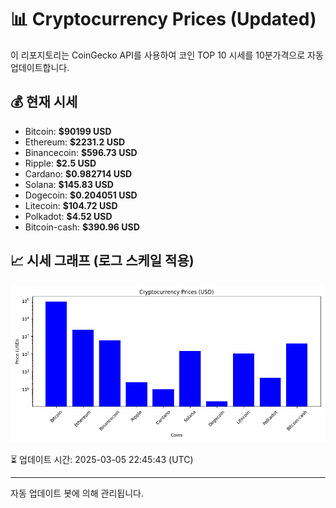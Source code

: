 
# 📊 Cryptocurrency Prices (Updated)

이 리포지토리는 CoinGecko API를 사용하여 코인 TOP 10 시세를 10분가격으로 자동 업데이트합니다.

## 💰 현재 시세
- Bitcoin: **$90199 USD**
- Ethereum: **$2231.2 USD**
- Binancecoin: **$596.73 USD**
- Ripple: **$2.5 USD**
- Cardano: **$0.982714 USD**
- Solana: **$145.83 USD**
- Dogecoin: **$0.204051 USD**
- Litecoin: **$104.72 USD**
- Polkadot: **$4.52 USD**
- Bitcoin-cash: **$390.96 USD**

## 📈 시세 그래프 (로그 스케일 적용)
![Crypto Prices](crypto_prices.png)

⏳ 업데이트 시간: 2025-03-05 22:45:43 (UTC)

---
자동 업데이트 봇에 의해 관리됩니다.
